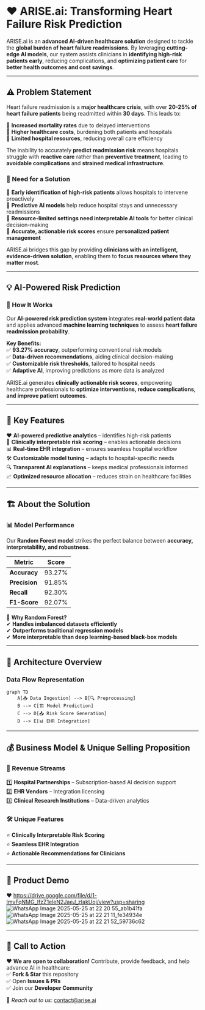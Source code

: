 # ❤️ ARISE.ai: Transforming Heart Failure Risk Prediction  

ARISE.ai is an **advanced AI-driven healthcare solution** designed to tackle the **global burden of heart failure readmissions**. By leveraging **cutting-edge AI models**, our system assists clinicians in **identifying high-risk patients early**, reducing complications, and **optimizing patient care** for **better health outcomes and cost savings**.

---

## ⚠️ Problem Statement  
Heart failure readmission is a **major healthcare crisis**, with over **20-25% of heart failure patients** being readmitted within **30 days**. This leads to:

🔴 **Increased mortality rates** due to delayed interventions  
🔴 **Higher healthcare costs**, burdening both patients and hospitals  
🔴 **Limited hospital resources**, reducing overall care efficiency  

The inability to accurately **predict readmission risk** means hospitals struggle with **reactive care** rather than **preventive treatment**, leading to **avoidable complications** and **strained medical infrastructure**.

### 🔎 Need for a Solution  
🔹 **Early identification of high-risk patients** allows hospitals to intervene proactively  
🔹 **Predictive AI models** help reduce hospital stays and unnecessary readmissions  
🔹 **Resource-limited settings need interpretable AI tools** for better clinical decision-making  
🔹 **Accurate, actionable risk scores** ensure **personalized patient management**  

ARISE.ai bridges this gap by providing **clinicians with an intelligent, evidence-driven solution**, enabling them to **focus resources where they matter most**.

---

## 💡 AI-Powered Risk Prediction  
### **🦾 How It Works**  
Our **AI-powered risk prediction system** integrates **real-world patient data** and applies advanced **machine learning techniques** to assess **heart failure readmission probability**.  

**Key Benefits:**  
✅ **93.27% accuracy**, outperforming conventional risk models  
✅ **Data-driven recommendations**, aiding clinical decision-making  
✅ **Customizable risk thresholds**, tailored to hospital needs  
✅ **Adaptive AI**, improving predictions as more data is analyzed  

ARISE.ai generates **clinically actionable risk scores**, empowering healthcare professionals to **optimize interventions, reduce complications, and improve patient outcomes**.

---

## 🎯 Key Features  
❤️ **AI-powered predictive analytics** – identifies high-risk patients  
🧠 **Clinically interpretable risk scoring** – enables actionable decisions  
📊 **Real-time EHR integration** – ensures seamless hospital workflow  
🛠 **Customizable model tuning** – adapts to hospital-specific needs  
🔍 **Transparent AI explanations** – keeps medical professionals informed  
📈 **Optimized resource allocation** – reduces strain on healthcare facilities  

---

## 🏗️ About the Solution  
### **📊 Model Performance**  
Our **Random Forest model** strikes the perfect balance between **accuracy, interpretability, and robustness**.  

| Metric      | Score |
|------------|------|
| **Accuracy**  | 93.27% |
| **Precision** | 91.85% |
| **Recall**    | 92.30% |
| **F1-Score**  | 92.07% |

🔄 **Why Random Forest?**  
✔ **Handles imbalanced datasets efficiently**  
✔ **Outperforms traditional regression models**  
✔ **More interpretable than deep learning-based black-box models**  

---

## 🔧 Architecture Overview  
### **Data Flow Representation**  

```mermaid
graph TD
    A[📥 Data Ingestion] --> B[🔍 Preprocessing]
    B --> C[🏗️ Model Prediction]
    C --> D[📤 Risk Score Generation]
    D --> E[📊 EHR Integration]
```

---

## 💰 Business Model & Unique Selling Proposition  
### **🌟 Revenue Streams**  
1️⃣ **Hospital Partnerships** – Subscription-based AI decision support  
2️⃣ **EHR Vendors** – Integration licensing  
3️⃣ **Clinical Research Institutions** – Data-driven analytics  

### **🛠️ Unique Features**  
⭐ **Clinically Interpretable Risk Scoring**  
⭐ **Seamless EHR Integration**  
⭐ **Actionable Recommendations for Clinicians**  

---

## 🎥 Product Demo  
❤️ https://drive.google.com/file/d/1-ImvFqNMG_lfzZ1eleN2JaeJ_zIakUoj/view?usp=sharing
![WhatsApp Image 2025-05-25 at 22 20 55_ab1b41fa](https://github.com/user-attachments/assets/4a60b2f8-1038-44ca-8232-d23fd95358f2)
![WhatsApp Image 2025-05-25 at 22 21 11_fe34934e](https://github.com/user-attachments/assets/202b9e28-40ff-410b-9029-7f4e94a6c437)
![WhatsApp Image 2025-05-25 at 22 21 52_59736c62](https://github.com/user-attachments/assets/50453ae9-0369-4cbb-b95e-e9baac518d56)



  

---

## 🤝 Call to Action  
❤️ **We are open to collaboration!** Contribute, provide feedback, and help advance AI in healthcare:  
✅ **Fork & Star** this repository  
✅ Open **Issues & PRs**  
✅ Join our **Developer Community**  

📧 *Reach out to us:* [contact@arise.ai](mailto:rishrishit@gmail.com)

